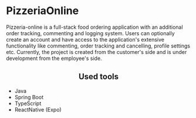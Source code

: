 # PizzeriaOnline
<p>Pizzeria-online is a full-stack food ordering
application with an additional order tracking,
commenting and logging system. Users can
optionally create an account and have access
to the application's extensive functionality like commenting, order tracking and cancelling, profile settings etc.
Currently, the project is created from the customer's side and is under development from the employee's side.</p>

<h2 style="text-align: center">Used tools</h2>
<ul>
  <li>Java</li>
  <li>Spring Boot</li>
  <li>TypeScript</li>
  <li>ReactNative (Expo)</li>
</ul>

